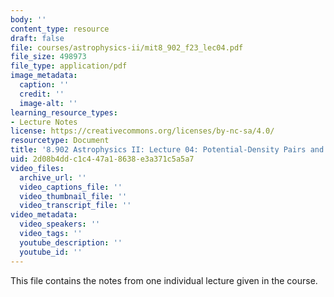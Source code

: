 ```yaml
---
body: ''
content_type: resource
draft: false
file: courses/astrophysics-ii/mit8_902_f23_lec04.pdf
file_size: 498973
file_type: application/pdf
image_metadata:
  caption: ''
  credit: ''
  image-alt: ''
learning_resource_types:
- Lecture Notes
license: https://creativecommons.org/licenses/by-nc-sa/4.0/
resourcetype: Document
title: '8.902 Astrophysics II: Lecture 04: Potential-Density Pairs and Orbits'
uid: 2d08b4dd-c1c4-47a1-8638-e3a371c5a5a7
video_files:
  archive_url: ''
  video_captions_file: ''
  video_thumbnail_file: ''
  video_transcript_file: ''
video_metadata:
  video_speakers: ''
  video_tags: ''
  youtube_description: ''
  youtube_id: ''
---
```

This file contains the notes from one individual lecture given in the course.